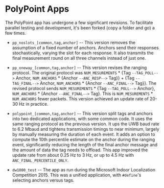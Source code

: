 PolyPoint Apps
==============

The PolyPoint app has undergone a few significant revisions. To facilitate
parallel testing and development, it's been forked (copy a folder and go) a few
times.

* `pp_noslots_[common,tag,anchor]` -- This version removes the assumption of a
   fixed number of anchors. Anchors send their responses stochastically, varying
   the slot for each response. It also transmits the final measurement round on
   all three channels instead of just one.

* `pp_oneway_[common,tag,anchor]` -- This version revises the ranging protocol.
  The original protocol was `NUM_MESUREMENTS` * {Tag `--TAG_POLL-->` Anchor,
  `NUM_ANCHORS` * {Anchor `--ANC_RESP-->` Tag}} + {Tag `--TAG_FINAL-->` Anchor,
  `NUM_ANCHORS` * {Anchor `--ANC_FINAL-->` Tag}}. The revised protocol sends
  `NUM_MESUREMENTS` * {Tag `--TAG_POLL-->` Anchor}, `NUM_ANCHORS` * {Anchor
  `--ANC_FINAL-->` Tag}. This is `NUM_MESUREMENTS` * `NUM_ANCHORS` fewer packets.
  This version achieved an update rate of 20-30 Hz in practice.

* `polypoint_[common,tag,anchor]` -- This version split tags and anchors into
  two dedicated applications, with some common code. It uses the same
  ranging protocol as the previous version. It ups the UWB baud rate to
  6.2 Mbaud and tightens transmission timings to near minimum, largely by
  manually measuring the duration of each event. It adds an option to compute
  the 10th percentile estimate on the anchor during the ranging event,
  significantly reducing the length of the final anchor message and the amount
  of data the tag needs to offload. This app improved the update rate from
  about 0.25 Hz to 3 Hz, or up to 4.5 Hz with `ANC_FINAL_PERCENTILE_ONLY`.

* `dw1000_test` -- The app as run during the Microsoft Indoor Localization
  Competition 2015. This was a unified application, with `#define`'s selecting
  anchors versus tags.
